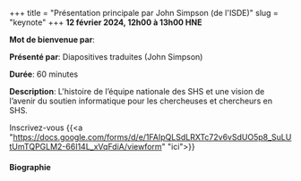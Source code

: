 +++
title = "Présentation principale par John Simpson (de l'ISDE)"
slug = "keynote"
+++
**12 février 2024, 12h00 à 13h00 HNE**

**Mot de bienvenue par**: 

**Présenté par**: Diapositives traduites (John Simpson)

**Durée**: 60 minutes

**Description**: L'histoire de l’équipe nationale des SHS et une vision de l’avenir du soutien informatique
pour les chercheuses et chercheurs en SHS.

Inscrivez-vous {{<a "https://docs.google.com/forms/d/e/1FAIpQLSdLRXTc72v6vSdUO5p8_SuLUtUmTQPGLM2-66I14L_xVqFdiA/viewform" "ici">}}

<!-- The same workshop [in English](/keynote). -->

#### Biographie

<!-- Diplômé au baccalauréat et à la maîtrise en génie logiciel et génie informatique, **Pier-Luc St-Onge** a -->
<!-- travaillé pendant cinq ans pour différents laboratoires de recherche avant de rejoindre Calcul Québec en -->
<!-- mai 2013. Dans son projet de recherche, il s’était spécialisé en vision par ordinateur avec OpenCV. À Calcul -->
<!-- Québec, il fait partie de l’équipe d’analystes offrant du soutien aux utilisateurs des ressources de calcul. -->
